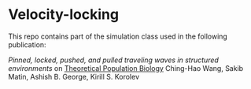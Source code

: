 # Velocity-locking

This repo contains part of the simulation class used in the following publication:

*Pinned, locked, pushed, and pulled traveling waves in structured environments*  on [Theoretical Population Biology](https://doi.org/10.1016/j.tpb.2019.04.003)
Ching-Hao Wang, Sakib Matin, Ashish B. George, Kirill S. Korolev

